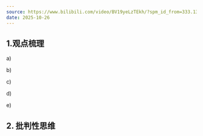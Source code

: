```yaml
---
source: https://www.bilibili.com/video/BV19yeLzTEkh/?spm_id_from=333.1387.favlist.content.click&vd_source=bfb2e50dad8e670124c382656b85473e
date: 2025-10-26
---
```


## 1.观点梳理

a) 

b)

c)

d)

e)

## 2. 批判性思维

